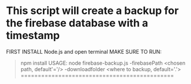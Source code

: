 This script will create a backup for the firebase database with a timestamp
=============================================
FIRST INSTALL Node.js and open terminal
MAKE SURE TO RUN:
   > npm install
USAGE:
   > node firebase-backup.js -firebasePath <chosen path, default'='/> -downloadfolder <where to backup, default='.'>
=============================================